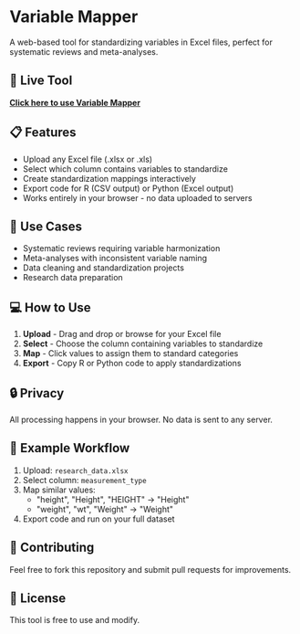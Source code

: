 # Variable Mapper

A web-based tool for standardizing variables in Excel files, perfect for systematic reviews and meta-analyses.

## 🚀 Live Tool

**[Click here to use Variable Mapper](https://Kalico91.github.io/variable-mapper/)**

## 📋 Features

- Upload any Excel file (.xlsx or .xls)
- Select which column contains variables to standardize
- Create standardization mappings interactively
- Export code for R (CSV output) or Python (Excel output)
- Works entirely in your browser - no data uploaded to servers


## 🎯 Use Cases

- Systematic reviews requiring variable harmonization
- Meta-analyses with inconsistent variable naming
- Data cleaning and standardization projects
- Research data preparation

## 💻 How to Use

1. **Upload** - Drag and drop or browse for your Excel file
2. **Select** - Choose the column containing variables to standardize
3. **Map** - Click values to assign them to standard categories
4. **Export** - Copy R or Python code to apply standardizations

## 🔒 Privacy

All processing happens in your browser. No data is sent to any server.

## 📝 Example Workflow

1. Upload: `research_data.xlsx`
2. Select column: `measurement_type`
3. Map similar values:
   - "height", "Height", "HEIGHT" → "Height"
   - "weight", "wt", "Weight" → "Weight"
4. Export code and run on your full dataset

## 🤝 Contributing

Feel free to fork this repository and submit pull requests for improvements.

## 📄 License

This tool is free to use and modify.
